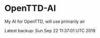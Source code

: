 # OpenTTD-AI
My AI for OpenTTD, will use primarily air

Latest backup: Sun Sep 22 11:37:01 UTC 2019
